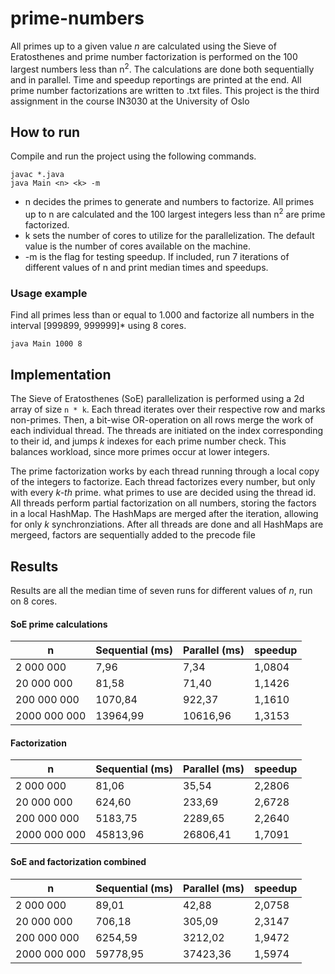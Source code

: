 # prime-numbers

All primes up to a given value *n* are calculated using the Sieve of Eratosthenes and prime number factorization is performed on the 100 largest numbers less than n<sup>2</sup>. The calculations are done both sequentially and in parallel. Time and speedup reportings are printed at the end. All prime number factorizations are written to .txt files. This project is the third assignment in the course IN3030 at the University of Oslo

## How to run

Compile and run the project using the following commands.

```
javac *.java
java Main <n> <k> -m
```

- n decides the primes to generate and numbers to factorize. All primes up to n are calculated and the 100 largest integers less than n<sup>2</sup> are prime factorized.
- k sets the number of cores to utilize for the parallelization. The default value is the number of cores available on the machine.
- -m is the flag for testing speedup. If included, run 7 iterations of different values of n and print median times and speedups.

### Usage example

Find all primes less than or equal to 1.000 and factorize all numbers in the interval \[999899, 999999]* using 8 cores.
```
java Main 1000 8 
```

## Implementation
The Sieve of Eratosthenes (SoE) parallelization is performed using a 2d array of size `n * k`. Each thread iterates over their respective row and marks non-primes. Then, a bit-wise OR-operation on all rows merge the work of each individual thread. The threads are initiated on the index corresponding to their id, and jumps *k* indexes for each prime number check. This balances workload, since more primes occur at lower integers.  

The prime factorization works by each thread running through a local copy of the integers to factorize. Each thread factorizes every number, but only with every *k-th* prime. what primes to use are decided using the thread id. All threads perform partial factorization on all numbers, storing the factors in a local HashMap. The HashMaps are merged after the iteration, allowing for only *k* synchronziations. After all threads are done and all HashMaps are mergeed, factors are sequentially added to the precode file

## Results
Results are all the median time of seven runs for different values of *n*, run on 8 cores.

#### SoE prime calculations

| n            | Sequential (ms) | Parallel (ms) | speedup |
| ------------ | --------------- | ------------- | ------- |
| 2 000 000    | 7,96            | 7,34          | 1,0804  |
| 20 000 000   | 81,58           | 71,40         | 1,1426  |
| 200 000 000  | 1070,84         | 922,37        | 1,1610  |
| 2000 000 000 | 13964,99        | 10616,96      | 1,3153  |

#### Factorization

| n            | Sequential (ms) | Parallel (ms) | speedup |
| ------------ | --------------- | ------------- | ------- |
| 2 000 000    | 81,06           | 35,54         | 2,2806  |
| 20 000 000   | 624,60          | 233,69        | 2,6728  |
| 200 000 000  | 5183,75         | 2289,65       | 2,2640  |
| 2000 000 000 | 45813,96        | 26806,41      | 1,7091  |

#### SoE and factorization combined

| n            | Sequential (ms) | Parallel (ms) | speedup |
| ------------ | --------------- | ------------- | ------- |
| 2 000 000    | 89,01           | 42,88         |  2,0758 |
| 20 000 000   | 706,18          | 305,09        |  2,3147 |
| 200 000 000  | 6254,59         | 3212,02       |  1,9472 |
| 2000 000 000 | 59778,95        | 37423,36      |  1,5974 |
